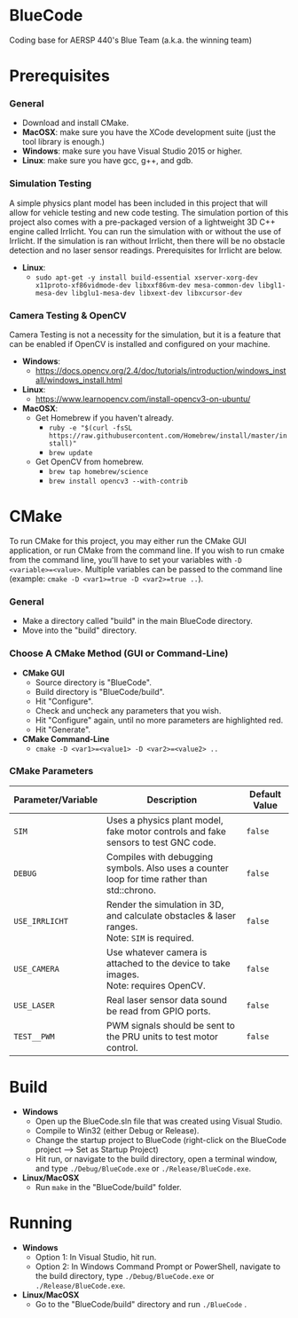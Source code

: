 # BlueCode
Coding base for AERSP 440's Blue Team (a.k.a. the winning team)

# Prerequisites
### General
* Download and install CMake.
* **MacOSX**: make sure you have the XCode development suite (just the tool library is enough.)
* **Windows**: make sure you have Visual Studio 2015 or higher.
* **Linux**: make sure you have gcc, g++, and gdb.

### Simulation Testing
A simple physics plant model has been included in this project that will allow for vehicle testing and new code testing. The simulation portion of this project also comes with a pre-packaged version of a lightweight 3D C++ engine called Irrlicht. You can run the simulation with or without the use of Irrlicht. If the simulation is ran without Irrlicht, then there will be no obstacle detection and no laser sensor readings. Prerequisites for Irrlicht are below.
* **Linux**:
  * `sudo apt-get -y install build-essential xserver-xorg-dev x11proto-xf86vidmode-dev libxxf86vm-dev mesa-common-dev libgl1-mesa-dev libglu1-mesa-dev libxext-dev libxcursor-dev`

### Camera Testing & OpenCV
Camera Testing is not a necessity for the simulation, but it is a feature that can be enabled if OpenCV is installed and configured on your machine.
* **Windows**:
  * https://docs.opencv.org/2.4/doc/tutorials/introduction/windows_install/windows_install.html
* **Linux**:
  * https://www.learnopencv.com/install-opencv3-on-ubuntu/
* **MacOSX**:
  * Get Homebrew if you haven't already.
    * `ruby -e "$(curl -fsSL https://raw.githubusercontent.com/Homebrew/install/master/install)"`
    * `brew update`
  * Get OpenCV from homebrew.
    * `brew tap homebrew/science`
    * `brew install opencv3 --with-contrib`

# CMake
To run CMake for this project, you may either run the CMake GUI application, or run CMake from the command line. If you wish to run cmake from the command line, you'll have to set your variables with `-D <variable>=<value>`. Multiple variables can be passed to the command line (example: `cmake -D <var1>=true -D <var2>=true ..`).

### General
* Make a directory called "build" in the main BlueCode directory.
* Move into the "build" directory.

### Choose A CMake Method (GUI or Command-Line)
* **CMake GUI**
  * Source directory is "BlueCode".
  * Build directory is "BlueCode/build".
  * Hit "Configure".
  * Check and uncheck any parameters that you wish.
  * Hit "Configure" again, until no more parameters are highlighted red.
  * Hit "Generate".
* **CMake Command-Line**
  * `cmake -D <var1>=<value1> -D <var2>=<value2> ..`

### CMake Parameters
| Parameter/Variable | Description | Default Value |
| --- | --- | --- |
| `SIM` | Uses a physics plant model, fake motor controls and fake sensors to test GNC code. | `false` |
| `DEBUG` | Compiles with debugging symbols. Also uses a counter loop for time rather than std::chrono. | `false` |
| `USE_IRRLICHT` | Render the simulation in 3D, and calculate obstacles & laser ranges. <br> Note: `SIM` is required. | `false` |
| `USE_CAMERA` | Use whatever camera is attached to the device to take images. <br> Note: requires OpenCV. | `false` |
| `USE_LASER` | Real laser sensor data sound be read from GPIO ports. | `false` |
| `TEST__PWM` | PWM signals should be sent to the PRU units to test motor control. | `false` |

# Build
* **Windows**
  * Open up the BlueCode.sln file that was created using Visual Studio.
  * Compile to Win32 (either Debug or Release).
  * Change the startup project to BlueCode (right-click on the BlueCode project --> Set as Startup Project)
  * Hit run, or navigate to the build directory, open a terminal window, and type `./Debug/BlueCode.exe` or `./Release/BlueCode.exe`.
* **Linux/MacOSX**
  * Run `make` in the "BlueCode/build" folder.

# Running
* **Windows**
  * Option 1: In Visual Studio, hit run.
  * Option 2: In Windows Command Prompt or PowerShell, navigate to the build directory, type `./Debug/BlueCode.exe` or `./Release/BlueCode.exe`.
* **Linux/MacOSX**
  * Go to the "BlueCode/build" directory and run `./BlueCode` .
